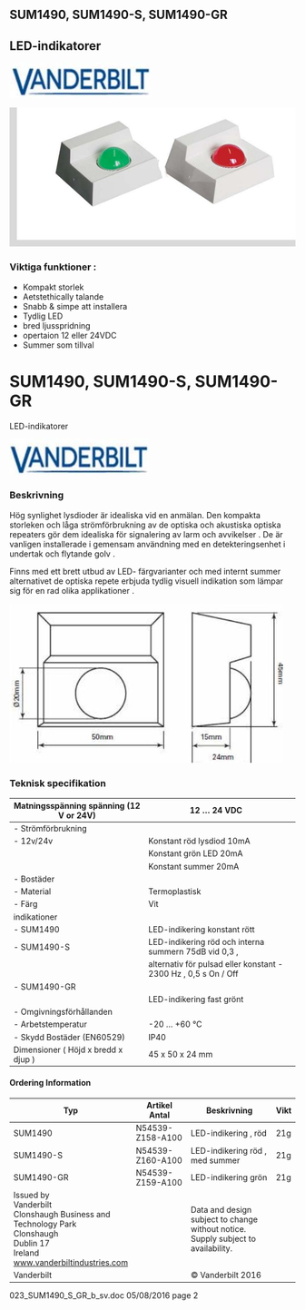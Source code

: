 ## SUM1490, SUM1490-S, SUM1490-GR

## LED-indikatorer

![](_page_0_Picture_2.jpeg)

![](_page_0_Picture_3.jpeg)

### **Viktiga funktioner :**

- Kompakt storlek
- Aetstethically talande
- Snabb & simpe att installera
- Tydlig LED
- bred ljusspridning
- opertaion 12 eller 24VDC
- Summer som tillval

# SUM1490, SUM1490-S, SUM1490-GR

 

LED-indikatorer

![](_page_1_Picture_2.jpeg)

### **Beskrivning**

Hög synlighet lysdioder är idealiska vid en anmälan. Den kompakta storleken och låga strömförbrukning av de optiska och akustiska optiska repeaters gör dem idealiska för signalering av larm och avvikelser . De är vanligen installerade i gemensam användning med en detekteringsenhet i undertak och flytande golv .

Finns med ett brett utbud av LED- färgvarianter och med internt summer alternativet de optiska repete erbjuda tydlig visuell indikation som lämpar sig för en rad olika applikationer .

![](_page_1_Figure_6.jpeg)

### **Teknisk specifikation**

| Matningsspänning spänning (12 V or 24V) | 12 … 24 VDC                                                     |  |
|-----------------------------------------|-----------------------------------------------------------------|--|
| - Strömförbrukning                      |                                                                 |  |
| - 12v/24v                               | Konstant röd lysdiod 10mA                                       |  |
|                                         | Konstant grön LED 20mA                                          |  |
|                                         | Konstant summer 20mA                                            |  |
| - Bostäder                              |                                                                 |  |
| - Material                              | Termoplastisk                                                   |  |
| - Färg                                  | Vit                                                             |  |
| indikationer                            |                                                                 |  |
| - SUM1490                               | LED-indikering konstant rött                                    |  |
| - SUM1490-S                             | LED-indikering röd och interna summern 75dB vid 0,3 ,           |  |
|                                         | alternativ för pulsad eller konstant - 2300 Hz , 0,5 s On / Off |  |
| - SUM1490-GR                            |                                                                 |  |
|                                         | LED-indikering fast grönt                                       |  |
| - Omgivningsförhållanden                |                                                                 |  |
| - Arbetstemperatur                      | -20 … +60 °C                                                    |  |
| - Skydd Bostäder (EN60529)              | IP40                                                            |  |
| Dimensioner ( Höjd x bredd x djup )     | 45 x 50 x 24 mm                                                 |  |

#### **Ordering Information**

| Typ                                                                                                                                         | Artikel Antal    | Beskrivning                                                                          | Vikt |
|---------------------------------------------------------------------------------------------------------------------------------------------|------------------|--------------------------------------------------------------------------------------|------|
| SUM1490                                                                                                                                     | N54539-Z158-A100 | LED-indikering , röd                                                                 | 21g  |
| SUM1490-S                                                                                                                                   | N54539-Z160-A100 | LED-indikering röd , med summer                                                      | 21g  |
| SUM1490-GR                                                                                                                                  | N54539-Z159-A100 | LED-indikering grön                                                                  | 21g  |
| Issued by<br>Vanderbilt<br>Clonshaugh Business and<br>Technology Park<br>Clonshaugh<br>Dublin 17<br>Ireland<br>www.vanderbiltindustries.com |                  | Data and design subject to change without notice.<br>Supply subject to availability. |      |
| Vanderbilt                                                                                                                                  |                  | © Vanderbilt 2016                                                                    |      |

023_SUM1490_S_GR_b_sv.doc 05/08/2016 page 2